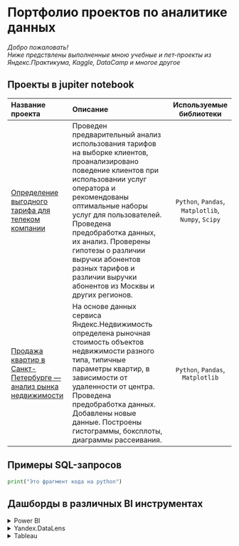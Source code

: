 # Портфолио проектов по аналитике данных

*Добро пожаловать!\
Ниже предствлены выполненные мною учебные и пет-проекты из Яндекс.Практикума, Kaggle, DataCamp и многое другое* 

## Проекты в jupiter notebook 

| Название проекта | Описание | Используемые библиотеки | 
| :---------------------- | :---------------------- | :---------------------: |
| [Определение выгодного тарифа для телеком компании](https://github.com/shikunovip/data_analyst_projects/blob/main/telecom_tariffs/telecom_company.ipynb) | Проведен предварительный анализ использования тарифов на выборке клиентов, проанализировано поведение клиентов при использовании услуг оператора и рекомендованы оптимальные наборы услуг для пользователей. Проведена предобработка данных, их анализ. Проверены гипотезы о различии выручки абонентов разных тарифов и различии выручки абонентов из Москвы и других регионов.| `Python`, `Pandas`, `Matplotlib`, `Numpy`, `Scipy`|
| [Продажа квартир в Санкт-Петербурге — анализ рынка недвижимости](https://github.com/shikunovip/data_analyst_projects/blob/main/real_estate_analysis/real_estate_analys.ipynb) | На основе данных сервиса Яндекс.Недвижимость определена рыночная стоимость объектов недвижимости разного типа, типичные параметры квартир, в зависимости от удаленности от центра. Проведена предобработка данных. Добавлены новые данные. Построены гистограммы, боксплоты, диаграммы рассеивания.| `Python`, `Pandas`, `Matplotlib`|




## Примеры SQL-запросов 

```python
print("Это фрагмент кода на python")
```

## Дашборды в различных BI инструментах

<details><summary>Power BI</summary>

   1. First item must be preceeded with an empty line.
   1. Markdown renders **perfectly**.
   1. Extra item.

</details>

<details><summary>Yandex.DataLens</summary>

   1. First item must be preceeded with an empty line.
   1. Markdown renders **perfectly**.
   1. Extra item.

</details>

<details><summary>Tableau</summary>

   1. First item must be preceeded with an empty line.
   1. Markdown renders **perfectly**.
   1. Extra item.

</details>


